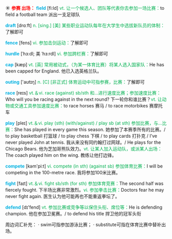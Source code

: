 ☀ <font color="red">**参赛 出场：**</font>
<font color="sky blue">**field**</font> [fi:ld] 
<font color="#00b050">vt. 让一个候选人、团队等代表你去参加一场比赛：</font>to field a football team 派出一支足球队

<font color="sky blue">**draft**</font> [drɑːft] 
<font color="#00b050">n. [sing.] [美] 某些职业运动队每年在大学生中选拔新队员的体制：</font>了解即可

<font color="sky blue">**fence**</font> [fens] 
<font color="#00b050">vi. 参加击剑运动：</font>了解即可
           
<font color="sky blue">**hurdle**</font> [ˈhɜ:dl; 美 ˈhɜ:rdl]
<font color="#00b050">vi. 参加跨栏赛：</font>了解即可

<font color="sky blue">**cap**</font> [kæp] 
<font color="#00b050">vt. [英] 常用被动式，（为某一体育比赛）将某人选入国家队：</font>He has been capped for England. 他已入选英格兰队。

<font color="sky blue">**outing**</font> ['aʊtɪŋ] 
<font color="#00b050">n. [C] [非正式] 体育运动中可指参赛，比赛：</font>了解即可

<font color="sky blue">**race**</font> [reɪs] 
<font color="#00b050">vt.＆vi. race (against) sb/sth 和…进行速度比赛；参加速度比赛：</font>Who will you be racing against in the next round? 下一轮你和谁比赛？<font color="#00b050">vt. 让动物或交通工具参加速度比赛：</font>to race horses 赛马 / to race motorbikes 赛摩托车

<font color="sky blue">**play**</font> [pleɪ] 
<font color="#00b050">vt.＆vi. play (sth) (with/against) / play sb (at sth) 参加比赛，与…比赛：</font>She has played in every game this season. 她参加了本赛季所有的比赛。/ to play basketball 打篮球 / to play chess 下棋 / to play cards 打扑克 / I’ve never played John at tennis. 我从来没有同约翰打过网球。/ He plays for the Chicago Bears. 他为芝加哥熊队效力。<font color="#00b050">vt. 让某人加入运动队，或派某人出场：</font>The coach played him on the wing. 教练让他打边锋。

<font color="sky blue">**compete**</font> [kəm'pi:t] 
<font color="#00b050">vi. compete (in sth) (against sb) 参加体育比赛：</font>I will be competing in the 100-metre race. 我将参加100米比赛。

<font color="sky blue">**fight**</font> [faɪt] 
<font color="#00b050">vt.＆vi. fight sb/sth (for sth) 参加体育竞赛：</font>The second half was fiercely fought. 下半场比赛非常激烈。<font color="#00b050">vi. 参加拳击比赛：</font>Doctors fear he may never fight again. 医生认为他可能再也不能重返拳坛了。

<font color="sky blue">**defend**</font> [dɪ'fend] 
<font color="#00b050">vt. 参加比赛或竞争等以保住头衔、席位等：</font>He is defending champion. 他在参加卫冕赛。/ to defend his title 捍卫他的冠军头衔

周边词汇补充：
· swim可指参加游泳比赛；
· substitute可指在体育比赛中替补出场。
